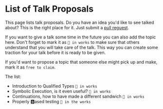 # List of Talk Proposals

This page lists talk proposals. Do you have an idea you'd like to see talked about? This is the right place for it. Just submit a [pull reguest](https://github.com/lang-talk/meetups/pulls).

If you want to give a talk some time in the future you can also add the topic here.
Don't forget to mark it as `🔧 in works` to make sure that others understand that you will take care of the talk.
This way you can create some traction for your talk before it is ready to be given.

If you'd want to propose a topic that someone else might pick up and make, mark it as `free to claim`.

The list:

- Introduction to Qualified Types `🔧 in works`
- Symbolic Execution, is it even useful? `🔧 in works`
- Continuations, how to have made a different sandwich `🔧 in works`
- Properly 🅱️ased testing `🔧 in the works`
